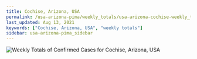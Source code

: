 ```yaml
---
title: Cochise, Arizona, USA
permalink: /usa-arizona-pima/weekly_totals/usa-arizona-cochise-weekly_totals.html
last_updated: Aug 13, 2021
keywords: ["Cochise, Arizona, USA", "weekly totals"]
sidebar: usa-arizona-pima_sidebar
---
```


![Weekly Totals of Confirmed Cases for Cochise, Arizona, USA](/covid_tracker/images/graphs/usa-arizona-cochise-weekly_totals_graph.png)
